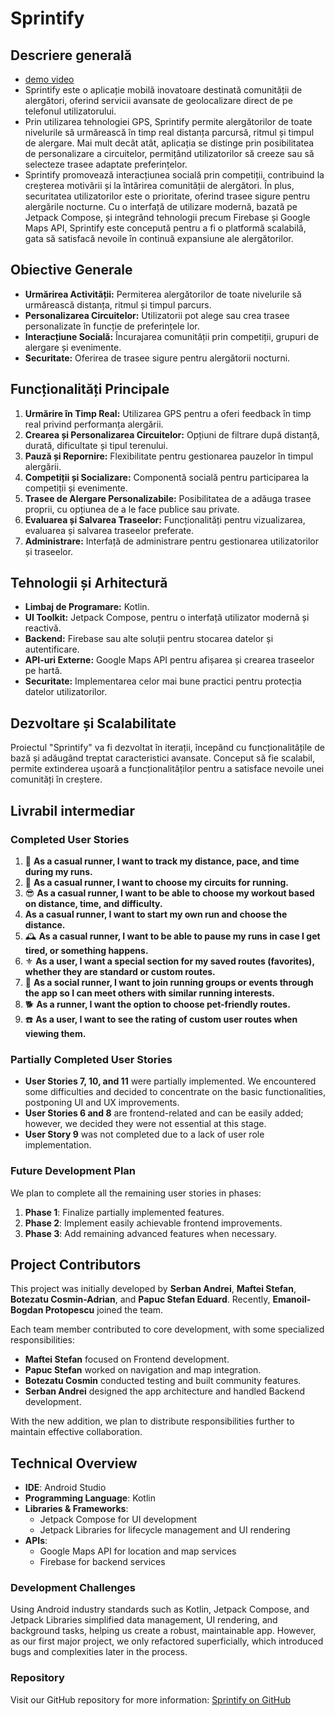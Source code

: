 # Sprintify

## Descriere generală 
- [demo video](https://www.youtube.com/watch?v=h1O4onwRKA4)
- Sprintify este o aplicație mobilă inovatoare destinată comunității de alergători, oferind servicii avansate de geolocalizare direct de pe telefonul utilizatorului.
- Prin utilizarea tehnologiei GPS, Sprintify permite alergătorilor de toate nivelurile să urmărească în timp real distanța parcursă, ritmul și timpul de alergare. Mai mult decât atât, aplicația se distinge prin posibilitatea de personalizare a circuitelor, permițând utilizatorilor să creeze sau să selecteze trasee adaptate preferințelor. 
- Sprintify promovează interacțiunea socială prin competiții, contribuind la creșterea motivării și la întărirea comunității de alergători. În plus, securitatea utilizatorilor este o prioritate, oferind trasee sigure pentru alergările nocturne. Cu o interfață de utilizare modernă, bazată pe Jetpack Compose, și integrând tehnologii precum Firebase și Google Maps API, Sprintify este concepută pentru a fi o platformă scalabilă, gata să satisfacă nevoile în continuă expansiune ale alergătorilor.


## Obiective Generale

- **Urmărirea Activității:** Permiterea alergătorilor de toate nivelurile să urmărească distanța, ritmul și timpul parcurs.
- **Personalizarea Circuitelor:** Utilizatorii pot alege sau crea trasee personalizate în funcție de preferințele lor.
- **Interacțiune Socială:** Încurajarea comunității prin competiții, grupuri de alergare și evenimente.
- **Securitate:** Oferirea de trasee sigure pentru alergătorii nocturni.

## Funcționalități Principale

1. **Urmărire în Timp Real:** Utilizarea GPS pentru a oferi feedback în timp real privind performanța alergării.
2. **Crearea și Personalizarea Circuitelor:** Opțiuni de filtrare după distanță, durată, dificultate și tipul terenului.
3. **Pauză și Repornire:** Flexibilitate pentru gestionarea pauzelor în timpul alergării.
4. **Competiții și Socializare:** Componentă socială pentru participarea la competiții și evenimente.
5. **Trasee de Alergare Personalizabile:** Posibilitatea de a adăuga trasee proprii, cu opțiunea de a le face publice sau private.
6. **Evaluarea și Salvarea Traseelor:** Funcționalități pentru vizualizarea, evaluarea și salvarea traseelor preferate.
7. **Administrare:** Interfață de administrare pentru gestionarea utilizatorilor și traseelor.

## Tehnologii și Arhitectură

- **Limbaj de Programare:** Kotlin.
- **UI Toolkit:** Jetpack Compose, pentru o interfață utilizator modernă și reactivă.
- **Backend:** Firebase sau alte soluții pentru stocarea datelor și autentificare.
- **API-uri Externe:** Google Maps API pentru afișarea și crearea traseelor pe hartă.
- **Securitate:** Implementarea celor mai bune practici pentru protecția datelor utilizatorilor.

## Dezvoltare și Scalabilitate

Proiectul "Sprintify" va fi dezvoltat în iterații, începând cu funcționalitățile de bază și adăugând treptat caracteristici avansate. Conceput să fie scalabil, permite extinderea ușoară a funcționalităților pentru a satisface nevoile unei comunități în creștere.


## Livrabil intermediar

### Completed User Stories

1. 👑 **As a casual runner, I want to track my distance, pace, and time during my runs.**
2. 🐸 **As a casual runner, I want to choose my circuits for running.**
3. 😎 **As a casual runner, I want to be able to choose my workout based on distance, time, and difficulty.**
4. **As a casual runner, I want to start my own run and choose the distance.**
5. 🕰️ **As a casual runner, I want to be able to pause my runs in case I get tired, or something happens.**
6. ⚜️ **As a user, I want a special section for my saved routes (favorites), whether they are standard or custom routes.**
7. 👥 **As a social runner, I want to join running groups or events through the app so I can meet others with similar running interests.**
8. 🐕 **As a runner, I want the option to choose pet-friendly routes.**
9. ☎️ **As a user, I want to see the rating of custom user routes when viewing them.**

### Partially Completed User Stories

- **User Stories 7, 10, and 11** were partially implemented. We encountered some difficulties and decided to concentrate on the basic functionalities, postponing UI and UX improvements.
- **User Stories 6 and 8** are frontend-related and can be easily added; however, we decided they were not essential at this stage.
- **User Story 9** was not completed due to a lack of user role implementation.

### Future Development Plan

We plan to complete all the remaining user stories in phases:
1. **Phase 1**: Finalize partially implemented features.
2. **Phase 2**: Implement easily achievable frontend improvements.
3. **Phase 3**: Add remaining advanced features when necessary.

## Project Contributors

This project was initially developed by **Serban Andrei**, **Maftei Stefan**, **Botezatu Cosmin-Adrian**, and **Papuc Stefan Eduard**. Recently, **Emanoil-Bogdan Protopescu** joined the team.

Each team member contributed to core development, with some specialized responsibilities:
- **Maftei Stefan** focused on Frontend development.
- **Papuc Stefan** worked on navigation and map integration.
- **Botezatu Cosmin** conducted testing and built community features.
- **Serban Andrei** designed the app architecture and handled Backend development.

With the new addition, we plan to distribute responsibilities further to maintain effective collaboration.

## Technical Overview

- **IDE**: Android Studio
- **Programming Language**: Kotlin
- **Libraries & Frameworks**:
  - Jetpack Compose for UI development
  - Jetpack Libraries for lifecycle management and UI rendering
- **APIs**:
  - Google Maps API for location and map services
  - Firebase for backend services

### Development Challenges

Using Android industry standards such as Kotlin, Jetpack Compose, and Jetpack Libraries simplified data management, UI rendering, and background tasks, helping us create a robust, maintainable app. However, as our first major project, we only refactored superficially, which introduced bugs and complexities later in the process.

### Repository

Visit our GitHub repository for more information: [Sprintify on GitHub](https://github.com/SerbanA01/Sprintify)

